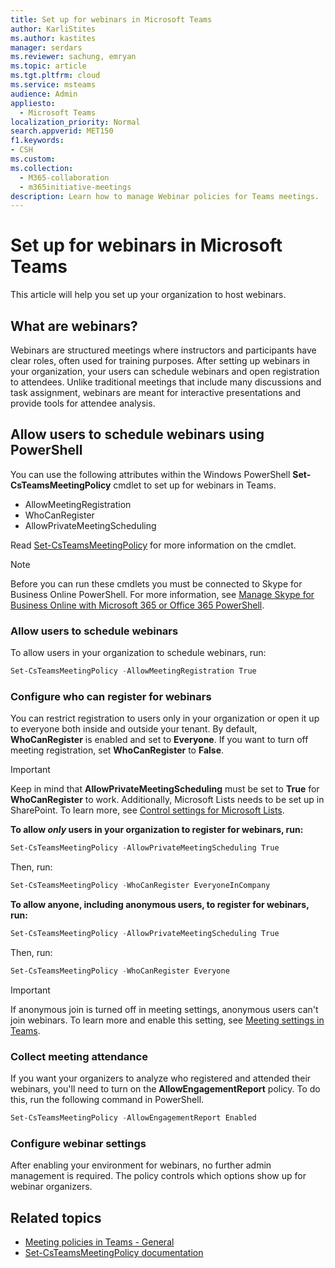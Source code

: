 ```yaml
---
title: Set up for webinars in Microsoft Teams 
author: KarliStites
ms.author: kastites
manager: serdars
ms.reviewer: sachung, emryan
ms.topic: article
ms.tgt.pltfrm: cloud
ms.service: msteams
audience: Admin
appliesto: 
  - Microsoft Teams
localization_priority: Normal
search.appverid: MET150
f1.keywords:
- CSH
ms.custom: 
ms.collection: 
  - M365-collaboration
  - m365initiative-meetings
description: Learn how to manage Webinar policies for Teams meetings.
---
```


# Set up for webinars in Microsoft Teams

This article will help you set up your organization to host webinars.

## What are webinars?

Webinars are structured meetings where instructors and participants have clear roles, often used for training purposes. After setting up webinars in your organization, your users can schedule webinars and open registration to attendees. Unlike traditional meetings that include many discussions and task assignment, webinars are meant for interactive presentations and provide tools for attendee analysis.

## Allow users to schedule webinars using PowerShell

You can use the following attributes within the Windows PowerShell **Set-CsTeamsMeetingPolicy** cmdlet to set up for webinars in Teams.

- AllowMeetingRegistration
- WhoCanRegister
- AllowPrivateMeetingScheduling

Read [Set-CsTeamsMeetingPolicy](https://docs.microsoft.com/powershell/module/skype/set-csteamsmeetingpolicy?view=skype-ps) for more information on the cmdlet.

> [!NOTE]
> Before you can run these cmdlets you must be connected to Skype for Business Online PowerShell. For more information, see [Manage Skype for Business Online with Microsoft 365 or Office 365 PowerShell](https://docs.microsoft.com/office365/enterprise/powershell/manage-skype-for-business-online-with-office-365-powershell).

### Allow users to schedule webinars

To allow users in your organization to schedule webinars, run:

```powershell
Set-CsTeamsMeetingPolicy -AllowMeetingRegistration True
```

### Configure who can register for webinars

You can restrict registration to users only in your organization or open it up to everyone both inside and outside your tenant. By default, **WhoCanRegister** is enabled and set to **Everyone**. If you want to turn off meeting registration, set **WhoCanRegister** to **False**.

> [!IMPORTANT]
> Keep in mind that **AllowPrivateMeetingScheduling** must be set to **True** for **WhoCanRegister** to work. Additionally, Microsoft Lists needs to be set up in SharePoint. To learn more, see [Control settings for Microsoft Lists](https://docs.microsoft.com/sharepoint/control-lists).

**To allow *only* users in your organization to register for webinars, run:**

```powershell
Set-CsTeamsMeetingPolicy -AllowPrivateMeetingScheduling True
```

Then, run:

```powershell
Set-CsTeamsMeetingPolicy -WhoCanRegister EveryoneInCompany
```

**To allow anyone, including anonymous users, to register for webinars, run:**

```powershell
Set-CsTeamsMeetingPolicy -AllowPrivateMeetingScheduling True
```

Then, run:

```powershell
Set-CsTeamsMeetingPolicy -WhoCanRegister Everyone
```

> [!IMPORTANT]
> If anonymous join is turned off in meeting settings, anonymous users can't join webinars. To learn more and enable this setting, see [Meeting settings in Teams](meeting-settings-in-teams.md).

### Collect meeting attendance

If you want your organizers to analyze who registered and attended their webinars, you'll need to turn on the **AllowEngagementReport** policy. To do this, run the following command in PowerShell.

```powershell
Set-CsTeamsMeetingPolicy -AllowEngagementReport Enabled
```

### Configure webinar settings

After enabling your environment for webinars, no further admin management is required. The policy controls which options show up for webinar organizers.

## Related topics

- [Meeting policies in Teams - General](meeting-policies-in-teams-general.md)
- [Set-CsTeamsMeetingPolicy documentation](https://docs.microsoft.com/powershell/module/skype/set-csteamsmeetingpolicy?view=skype-ps)
